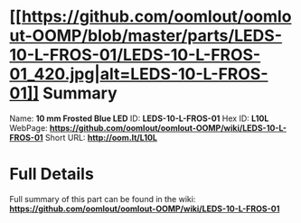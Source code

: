 
[[https://github.com/oomlout/oomlout-OOMP/blob/master/parts/LEDS-10-L-FROS-01/LEDS-10-L-FROS-01_420.jpg|alt=LEDS-10-L-FROS-01]] 
Summary
=================

Name: __10 mm Frosted Blue LED__
ID: __LEDS-10-L-FROS-01__
Hex ID: __L10L__
WebPage: __https://github.com/oomlout/oomlout-OOMP/wiki/LEDS-10-L-FROS-01__
Short URL: __http://oom.lt/L10L__

Full Details
==========================
Full summary of this part can be found in the wiki:   
__https://github.com/oomlout/oomlout-OOMP/wiki/LEDS-10-L-FROS-01__   


